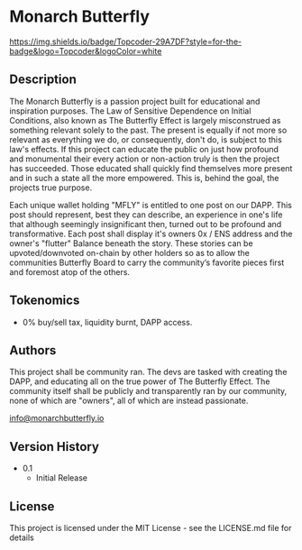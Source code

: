 # Monarch Butterfly

https://img.shields.io/badge/Topcoder-29A7DF?style=for-the-badge&logo=Topcoder&logoColor=white

## Description

The Monarch Butterfly is a passion project built for educational and inspiration purposes. The Law of Sensitive Dependence on Initial Conditions, also known as The Butterfly Effect is largely misconstrued as something relevant solely to the past. The present is equally if not more so relevant as everything we do, or consequently, don't do, is subject to this law's effects. If this project can educate the public on just how profound and monumental their every action or non-action truly is then the project has succeeded. Those educated shall quickly find themselves more present and in such a state all the more empowered. This is, behind the goal, the projects true purpose.  

Each unique wallet holding "MFLY" is entitled to one post on our DAPP. This post should represent, best they can describe, an experience in one's life that although seemingly insignificant then, turned out to be profound and transformative. Each post shall display it's owners 0x / ENS address and the owner's "flutter" Balance beneath the story. These stories can be upvoted/downvoted on-chain by other holders so as to allow the communities Butterfly Board to carry the community’s favorite pieces first and foremost atop of the others. 

## Tokenomics

- 0% buy/sell tax, liquidity burnt, DAPP access. 

## Authors

This project shall be community ran. The devs are tasked with creating the DAPP, and educating all on the true power of The Butterfly Effect. The community itself shall be publicly and transparently ran by our community, none of which are "owners", all of which are instead passionate.

info@monarchbutterfly.io

## Version History

* 0.1
    * Initial Release

## License

This project is licensed under the MIT License - see the LICENSE.md file for details


